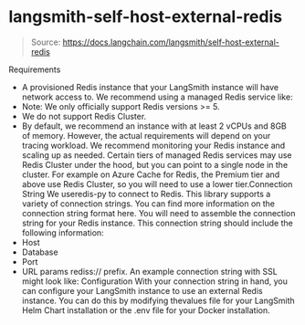 # langsmith-self-host-external-redis

> Source: https://docs.langchain.com/langsmith/self-host-external-redis

Requirements
- A provisioned Redis instance that your LangSmith instance will have network access to. We recommend using a managed Redis service like:
- Note: We only officially support Redis versions >= 5.
- We do not support Redis Cluster.
- By default, we recommend an instance with at least 2 vCPUs and 8GB of memory. However, the actual requirements will depend on your tracing workload. We recommend monitoring your Redis instance and scaling up as needed.
Certain tiers of managed Redis services may use Redis Cluster under the hood, but you can point to a single node in the cluster. For example on Azure Cache for Redis, the
Premium
tier and above use Redis Cluster, so you will need to use a lower tier.Connection String
We useredis-py
to connect to Redis. This library supports a variety of connection strings. You can find more information on the connection string format here.
You will need to assemble the connection string for your Redis instance. This connection string should include the following information:
- Host
- Database
- Port
- URL params
rediss://
prefix. An example connection string with SSL might look like:
Configuration
With your connection string in hand, you can configure your LangSmith instance to use an external Redis instance. You can do this by modifying thevalues
file for your LangSmith Helm Chart installation or the .env
file for your Docker installation.